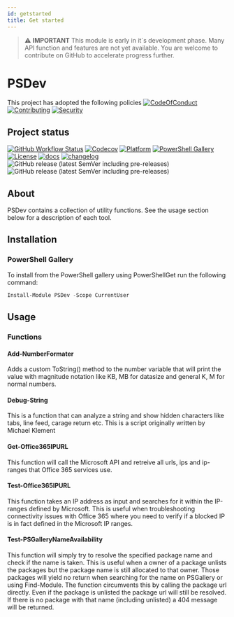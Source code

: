 ```yaml
---
id: getstarted
title: Get started
---
```

> :warning: **IMPORTANT**
> This module is early in it´s development phase. Many API function and features are not yet available. You are welcome to contribute on GitHub to accelerate progress further.

# PSDev

This project has adopted the following policies [![CodeOfConduct](https://img.shields.io/badge/Code%20Of%20Conduct-gray)](https://github.com/hanpq/PSDev/blob/main/.github/CODE_OF_CONDUCT.md) [![Contributing](https://img.shields.io/badge/Contributing-gray)](https://github.com/hanpq/PSDev/blob/main/.github/CONTRIBUTING.md) [![Security](https://img.shields.io/badge/Security-gray)](https://github.com/hanpq/PSDev/blob/main/.github/SECURITY.md)

## Project status
[![GitHub Workflow Status](https://img.shields.io/github/actions/workflow/status/hanpq/PSDev/build.yml?branch=main&label=build&logo=github)](https://github.com/hanpq/PSDev/actions/workflows/build.yml) [![Codecov](https://img.shields.io/codecov/c/github/hanpq/PSDev?logo=codecov&token=qJqWlwMAiD)](https://codecov.io/gh/hanpq/PSDev) [![Platform](https://img.shields.io/powershellgallery/p/PSDev?logo=ReasonStudios)](https://img.shields.io/powershellgallery/p/PSDev) [![PowerShell Gallery](https://img.shields.io/powershellgallery/dt/PSDev?label=downloads)](https://www.powershellgallery.com/packages/PSDev) [![License](https://img.shields.io/github/license/hanpq/PSDev)](https://github.com/hanpq/PSDev/blob/main/LICENSE) [![docs](https://img.shields.io/badge/docs-getps.dev-blueviolet)](https://getps.dev/modules/PSDev/getstarted) [![changelog](https://img.shields.io/badge/changelog-getps.dev-blueviolet)](https://github.com/hanpq/PSDev/blob/main/CHANGELOG.md) ![GitHub release (latest SemVer including pre-releases)](https://img.shields.io/github/v/release/hanpq/PSDev?label=version&sort=semver) ![GitHub release (latest SemVer including pre-releases)](https://img.shields.io/github/v/release/hanpq/PSDev?include_prereleases&label=prerelease&sort=semver)

## About

PSDev contains a collection of utility functions. See the usage section below for a description of each tool.

## Installation

### PowerShell Gallery

To install from the PowerShell gallery using PowerShellGet run the following command:

```powershell
Install-Module PSDev -Scope CurrentUser
```

## Usage

### Functions

#### Add-NumberFormater
Adds a custom ToString() method to the number variable that will print the value with magnitude notation like KB, MB for datasize and general K, M for normal numbers.

#### Debug-String
This is a function that can analyze a string and show hidden characters like tabs, line feed, carage return etc. This is a script originally written by Michael Klement

#### Get-Office365IPURL
This function will call the Microsoft API and retreive all urls, ips and ip-ranges that Office 365 services use.

#### Test-Office365IPURL
This function takes an IP address as input and searches for it within the IP-ranges defined by Microsoft. This is useful when troubleshooting connectivity issues with Office 365 where you need to verify if a blocked IP is in fact defined in the Microsoft IP ranges.

#### Test-PSGalleryNameAvailability
This function will simply try to resolve the specified package name and check if the name is taken. This is useful when a owner of a package unlists the packages but the package name is still allocated to that owner. Those packages will yield no return when searching for the name on PSGallery or using Find-Module. The function circumvents this by calling the package url directly. Even if the package is unlisted the package url will still be resolved. If there is no package with that name (including unlisted) a 404 message will be returned. 

